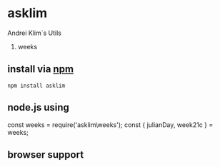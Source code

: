# asklim
Andrei Klim`s Utils
1. weeks

## install via [npm](npmjs.org)

```shell
npm install asklim
```

## node.js using
const weeks = require('asklim\weeks');
const {
  julianDay,
  week21c 
} = weeks;

## browser support

